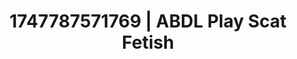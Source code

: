 ---
categories:
- Roleplay seduction
- Femme domination
- Obedience kink
- Authentic sex
- Story-driven erotica
image: /assets/images/1747787571769.webp
layout: post
seo:
  description: Featured content with exclusive ABDL Play, Scat Fetish. HD images available.
  keywords: ABDL Play, Scat Fetish
  og_image: /assets/images/1747787571769.webp
  schema_type: VisualArtwork
tags:
- ABDL Play
- Scat Fetish
- '#1747787571769'
title: 1747787571769 | ABDL Play Scat Fetish
---